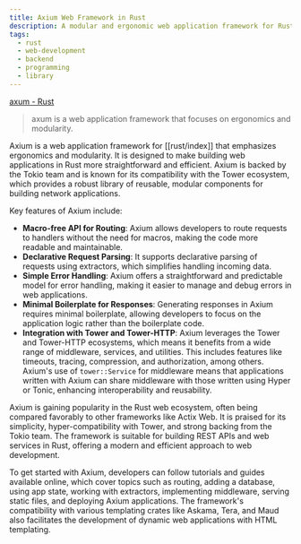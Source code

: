 ```yaml
---
title: Axium Web Framework in Rust
description: A modular and ergonomic web application framework for Rust
tags:
  - rust
  - web-development
  - backend
  - programming
  - library
---
```


[axum - Rust](https://docs.rs/axum/latest/)
> axum is a web application framework that focuses on ergonomics and modularity.

Axium is a web application framework for [[rust/index]] that emphasizes ergonomics and modularity. It is designed to make building web applications in Rust more straightforward and efficient. Axium is backed by the Tokio team and is known for its compatibility with the Tower ecosystem, which provides a robust library of reusable, modular components for building network applications.

Key features of Axium include:

- **Macro-free API for Routing**: Axium allows developers to route requests to handlers without the need for macros, making the code more readable and maintainable.
- **Declarative Request Parsing**: It supports declarative parsing of requests using extractors, which simplifies handling incoming data.
- **Simple Error Handling**: Axium offers a straightforward and predictable model for error handling, making it easier to manage and debug errors in web applications.
- **Minimal Boilerplate for Responses**: Generating responses in Axium requires minimal boilerplate, allowing developers to focus on the application logic rather than the boilerplate code.
- **Integration with Tower and Tower-HTTP**: Axium leverages the Tower and Tower-HTTP ecosystems, which means it benefits from a wide range of middleware, services, and utilities. This includes features like timeouts, tracing, compression, and authorization, among others. Axium's use of `tower::Service` for middleware means that applications written with Axium can share middleware with those written using Hyper or Tonic, enhancing interoperability and reusability.

Axium is gaining popularity in the Rust web ecosystem, often being compared favorably to other frameworks like Actix Web. It is praised for its simplicity, hyper-compatibility with Tower, and strong backing from the Tokio team. The framework is suitable for building REST APIs and web services in Rust, offering a modern and efficient approach to web development.

To get started with Axium, developers can follow tutorials and guides available online, which cover topics such as routing, adding a database, using app state, working with extractors, implementing middleware, serving static files, and deploying Axium applications. The framework's compatibility with various templating crates like Askama, Tera, and Maud also facilitates the development of dynamic web applications with HTML templating.
